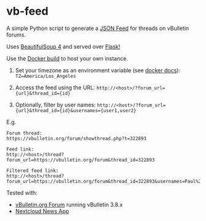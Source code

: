 # vb-feed
A simple Python script to generate a [JSON Feed](https://github.com/brentsimmons/JSONFeed) for threads on vBulletin forums.

Uses [BeautifulSoup 4](https://www.crummy.com/software/BeautifulSoup/) and served over [Flask!](https://github.com/pallets/flask/)

Use the [Docker build](https://hub.docker.com/r/leonghui/vb-feed) to host your own instance.

1. Set your timezone as an environment variable (see [docker docs]): `TZ=America/Los_Angeles` 

2. Access the feed using the URL: `http://<host>/?forum_url={url}&thread_id={id}`

3. Optionally, filter by user names: `http://<host>/?forum_url={url}&thread_id={id}&usernames={user1,user2}`

E.g.
```
Forum thread:
https://vbulletin.org/forum/showthread.php?t=322893

Feed link:
http://<host>/thread?forum_url=https://vbulletin.org/forum&thread_id=322893

Filtered feed link:
http://<host>/thread?forum_url=https://vbulletin.org/forum&thread_id=322893&usernames=Paul%20M,Dave
```

Tested with:
- [vBulletin.org Forum](https://vbulletin.org/forum/) running vBulletin 3.8.x
- [Nextcloud News App](https://github.com/nextcloud/news)

[docker docs]:(https://docs.docker.com/compose/environment-variables/#set-environment-variables-in-containers)